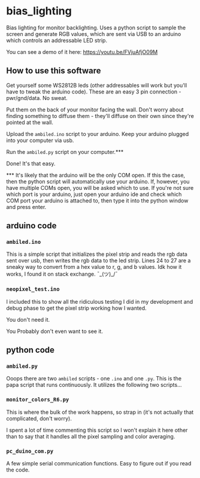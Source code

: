 # bias_lighting
Bias lighting for monitor backlighting. Uses a python script to sample the screen and generate RGB values, which are sent via USB to an arduino which controls an addressable LED strip.

You can see a demo of it here: https://youtu.be/FVjuAfjO09M

## How to use this software
Get yourself some WS2812B leds (other addressables will work but you'll have to tweak the arduino code). These are an easy 3 pin connection - pwr/gnd/data. No sweat.

Put them on the back of your monitor facing the wall. Don't worry about finding something to diffuse them - they'll diffuse on their own since they're pointed at the wall. 

Upload the `ambiled.ino` script to your arduino. Keep your arduino plugged into your computer via usb.

Run the `ambiled.py` script on your computer.*** 

Done! It's that easy.

*** It's likely that the arduino will be the only COM open. If this the case, then the python script will automatically use your arduino. If, however, you have multiple COMs open, you will be asked which to use. If you're not sure which port is your arduino, just open your arduino ide and check which COM port your arduino is attached to, then type it into the python window and press enter.

## arduino code
### `ambiled.ino`
This is a simple script that initializes the pixel strip and reads the rgb data sent over usb, then writes the rgb data to the led strip.
Lines 24 to 27 are a sneaky way to convert from a hex value to r, g, and b values. Idk how it works, I found it on stack exchange.  ¯\_(ツ)_/¯

### `neopixel_test.ino`
I included this to show all the ridiculous testing I did in my development and debug phase to get the pixel strip working how I wanted. 

You don't need it. 

You Probably don't even want to see it.

## python code
### `ambiled.py`
Ooops there are two `ambiled` scripts - one `.ino` and one `.py`. This is the papa script that runs continuously. It utilizes the following two scripts...

### `monitor_colors_R6.py`
This is where the bulk of the work happens, so strap in (it's not actually that complicated, don't worry).

I spent a lot of time commenting this script so I won't explain it here other than to say that it handles all the pixel sampling and color averaging.

### `pc_duino_com.py`
A few simple serial communication functions. Easy to figure out if you read the code.
